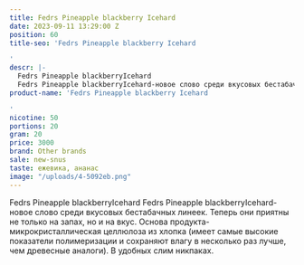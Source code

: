```yaml
---
title: Fedrs Pineapple blackberry Icehard
date: 2023-09-11 13:29:00 Z
position: 60
title-seo: 'Fedrs Pineapple blackberry Icehard

'
descr: |-
  Fedrs Pineapple blackberryIcehard
  Fedrs Pineapple blackberryIcehard-новое слово среди вкусовых бестабачных линеек. Теперь они приятны не только на запах, но и на вкус. Основа продукта-микрокристаллическая целлюлоза из хлопка (имеет самые высокие показатели полимеризации и сохраняют влагу в несколько раз лучше, чем древесные аналоги). В удобных слим никпаках.
product-name: 'Fedrs Pineapple blackberry Icehard

'
nicotine: 50
portions: 20
gram: 20
price: 3000
brand: Other brands
sale: new-snus
taste: ежевика, ананас
image: "/uploads/4-5092eb.png"
---
```


Fedrs Pineapple blackberryIcehard
Fedrs Pineapple blackberryIcehard-новое слово среди вкусовых бестабачных линеек. Теперь они приятны не только на запах, но и на вкус. Основа продукта-микрокристаллическая целлюлоза из хлопка (имеет самые высокие показатели полимеризации и сохраняют влагу в несколько раз лучше, чем древесные аналоги). В удобных слим никпаках.